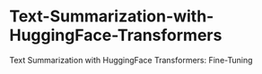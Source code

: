 # Text-Summarization-with-HuggingFace-Transformers
Text Summarization with HuggingFace Transformers: Fine-Tuning
